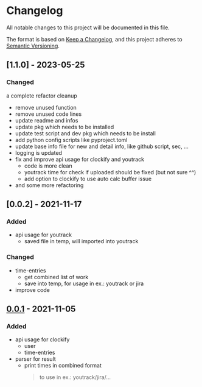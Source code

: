 # Changelog

All notable changes to this project will be documented in this file.

The format is based on [Keep a Changelog](https://keepachangelog.com/en/1.0.0/),
and this project adheres to [Semantic Versioning](https://semver.org/spec/v2.0.0.html).

## [1.1.0] - 2023-05-25

### Changed

a complete refactor cleanup

- remove unused function
- remove unused code lines
- update readme and infos
- update pkg which needs to be installed
- update test script and dev pkg which needs to be install
- add python config scripts like pyproject.toml
- update base info file for new and detail info, like github script, sec, ...
- logging is updated
- fix and improve api usage for clockify and youtrack
  - code is more clean
  - youtrack time for check if uploaded should be fixed (but not sure ^^)
  - add option to clockify to use auto calc buffer issue
- and some more refactoring

## [0.0.2] - 2021-11-17

### Added

- api usage for youtrack
  - saved file in temp, will imported into youtrack

### Changed

- time-entries
  - get combined list of work
  - save into temp, for usage in ex.: youtrack or jira
- improve code

## [0.0.1] - 2021-11-05

### Added

- api usage for clockify
  - user
  - time-entries
- parser for result
  - print times in combined format
    > to use in ex.: youtrack/jira/...

[unreleased]: https://github.com/MVladislav/vm-clockify/compare/v1.0.0...HEAD
[0.0.1]: https://github.com/MVladislav/vm-clockify/releases/tag/v0.0.1
